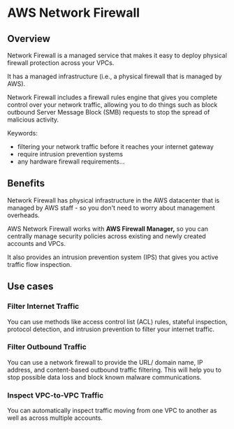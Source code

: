 # AWS Network Firewall

## Overview

Network Firewall is a managed service that makes it easy to deploy physical firewall protection across your VPCs.

It has a managed infrastructure (i.e., a physical firewall that is managed by AWS).

Network Firewall includes a firewall rules engine that gives you complete control over your network traffic, allowing you to do things such as block outbound Server Message Block (SMB) requests to stop the spread of malicious activity.

Keywords:
- filtering your network traffic before it reaches your internet gateway
- require intrusion prevention systems 
- any hardware firewall requirements...


## Benefits

Network Firewall has physical infrastructure in the AWS datacenter that is managed by AWS staff - so you don't need to worry about management overheads.

AWS Network Firewall works with **AWS Firewall Manager,** so you can centrally manage security policies across existing and newly created accounts and VPCs.

It also provides an intrusion prevention system (IPS) that gives you active traffic flow inspection.


## Use cases

### Filter Internet Traffic
You can use methods like access control list (ACL) rules, stateful inspection, protocol detection, and intrusion prevention to filter your internet traffic.

### Filter Outbound Traffic
You can use a network firewall to provide the URL/ domain name, IP address, and content-based outbound traffic filtering. This will help you to stop possible data loss and block known malware communications.

### Inspect VPC-to-VPC Traffic
You can automatically inspect traffic moving from one
VPC to another as well as across multiple accounts.